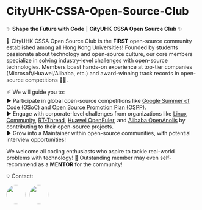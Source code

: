 # CityUHK-CSSA-Open-Source-Club

✨ **Shape the Future with Code｜CityUHK CSSA Open Source Club** ✨  

📍 CityUHK CSSA Open Source Club is the **FIRST** open-source community established among all Hong Kong Universities! Founded by students passionate about technology and open-source culture, our core members specialize in solving industry-level challenges with open-source technologies. Members boast hands-on experience at top-tier companies (Microsoft/Huawei/Alibaba, etc.) and award-winning track records in open-source competitions 🫶🏻.  

☄️ We will guide you to:  
▶ Participate in global open-source competitions like [Google Summer of Code (GSoC)](https://summerofcode.withgoogle.com/) and [Open Source Promotion Plan (OSPP)](https://summer-ospp.ac.cn/).  
▶ Engage with corporate-level challenges from organizations like [Linux Community](https://github.com/torvalds/linux), [RT-Thread](https://www.rt-thread.io/), [Huawei OpenEuler](https://www.openeuler.org/en/), and [Alibaba OpenAnolis](https://openanolis.cn/?lang=en) by contributing to their open-source projects.  
▶ Grow into a Maintainer within open-source communities, with potential interview opportunities!  

We welcome all coding enthusiasts who aspire to tackle real-world problems with technology! 🚀 Outstanding member may even self-recommend as a **MENTOR** for the community!

💡 Contact: 
<div style="display: flex; gap: 10px;">
  <a href="https://github.com/SeanLmax">
    <img src="https://avatars.githubusercontent.com/SeanLmax" width="50px" height="50px" style="border-radius: 50%"/>
  </a>
  <a href="https://github.com/xxyuue">
    <img src="https://avatars.githubusercontent.com/xxyuue" width="50px" height="50px" style="border-radius: 50%"/>
  </a>
</div>
